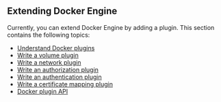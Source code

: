 <!--[metadata]>
+++
title = "Extend Engine"
description = "How to extend Docker Engine with plugins"
keywords = ["extend, plugins, docker, documentation, developer"]
[menu.main]
identifier = "engine_extend"
parent = "engine_use"
weight = 6
+++
<![end-metadata]-->


## Extending Docker Engine

Currently, you can extend Docker Engine by adding a plugin. This section contains the following topics:

* [Understand Docker plugins](plugins.md)
* [Write a volume plugin](plugins_volume.md)
* [Write a network plugin](plugins_network.md)
* [Write an authorization plugin](authorization.md)
* [Write an authentication plugin](plugins_authn.md)
* [Write a certificate mapping plugin](plugins_certmap.md)
* [Docker plugin API](plugin_api.md)

